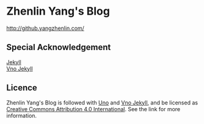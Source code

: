 # Zhenlin Yang's Blog

http://github.yangzhenlin.com/

## Special Acknowledgement

[Jekyll](http://jekyllrb.com)  
[Vno Jekyll](https://github.com/onevcat/vno-jekyll)  

## Licence

Zhenlin Yang's Blog is followed with [Uno](https://github.com/daleanthony/uno) and [Vno Jekyll](https://github.com/onevcat/vno-jekyll), and be licensed as [Creative Commons Attribution 4.0 International](http://creativecommons.org/licenses/by/4.0/). See the link for more information.
